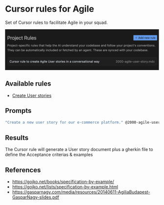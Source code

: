 # Cursor rules for Agile

Set of Cursor rules to facilitate Agile in your squad.

![](./docs/cursor-rules.png)

## Available rules

- [Create User stories](./2000-agile-user-story.mdc)

## Prompts

```bash
"Create a new user story for our e-commerce platform." @2000-agile-user-story
```

## Results

The Cursor rule will generate a User story document plus a gherkin file to define the Acceptance criterias & examples

## References

- https://gojko.net/books/specification-by-example/
- https://gojko.net/lists/specification-by-example.html
- https://gasparnagy.com/media/resources/20140611-AgiliaBudapest-GasparNagy-slides.pdf
